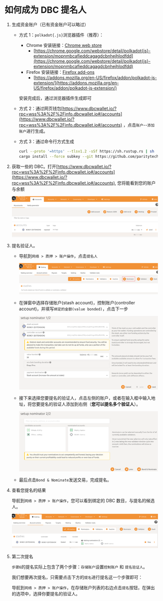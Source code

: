 # 如何成为 DBC 提名人

1. 生成资金账户（已有资金账户可以略过）

   - 方式 1：`polkadot{.js}`浏览器插件（推荐）：

     - Chrome 安装链接：[Chrome web store](https://chrome.google.com/webstore/detail/polkadot{js}-extension/mopnmbcafieddcagagdcbnhejhlodfdd)
       - [https://chrome.google.com/webstore/detail/polkadot{js}-extension/mopnmbcafieddcagagdcbnhejhlodfdd](https://chrome.google.com/webstore/detail/polkadot{js}-extension/mopnmbcafieddcagagdcbnhejhlodfdd)
     - Firefox 安装链接：[Firefox add-ons](https://addons.mozilla.org/en-US/firefox/addon/polkadot-js-extension/)
       - [https://addons.mozilla.org/en-US/firefox/addon/polkadot-js-extension/](https://addons.mozilla.org/en-US/firefox/addon/polkadot-js-extension/)

     安装完成后，通过浏览器插件生成即可

   - 方式 2：通过网页钱包[https://www.dbcwallet.io/?rpc=wss%3A%2F%2Finfo.dbcwallet.io#/accounts](https://www.dbcwallet.io/?rpc=wss%3A%2F%2Finfo.dbcwallet.io#/accounts) ，点击`账户`--`添加账户`进行生成。

   - 方式 3：通过命令行方式生成

     ```bash
     curl --proto '=https' --tlsv1.2 -sSf https://sh.rustup.rs | sh
     cargo install --force subkey --git https://github.com/paritytech/substrate --version 2.0.1 --locked
     ```

2. 获取一些的 DBC。打开[https://www.dbcwallet.io/?rpc=wss%3A%2F%2Finfo.dbcwallet.io#/accounts](https://www.dbcwallet.io/?rpc=wss%3A%2F%2Finfo.dbcwallet.io#/accounts), 您将能看到您的账户与余额

   ![image-20210122210826588](staking_dbc_and_voting.assets/image-20210122210826588.png)

3. 提名验证人。

   - 导航到`网络 > 质押 > 账户操作`，点击`提名人`

     ![image-20210122210945889](staking_dbc_and_voting.assets/image-20210122210945889.png)

   - 在弹窗中选择存储账户(stash account)，控制账户(controller account)，并填写`绑定的金额(value bonded)`，点击下一步

     ![image-20210122211057762](staking_dbc_and_voting.assets/image-20210122211057762.png)

   - 接下来选择您要提名的验证人，点击左侧的账户，或者在输入框中输入地址，将您要提名的验证人添加到右侧（**您可以提名多个验证人**）。

     ![image-20210122211203371](staking_dbc_and_voting.assets/image-20210122211203371.png)

   - 最后点击`Bond & Nominate`发送交易，完成提名。

4. 查看您提名的结果

   导航到`网络 > 质押 > 账户操作`，您可以看到绑定的 DBC 数目，与提名的候选人。

   ![image-20210122211537605](staking_dbc_and_voting.assets/image-20210122211537605.png)

5. 第二次提名

   `步骤6`的提名实际上包含了两个步骤：`存储账户`设置`控制账户` 和 `提名验证人`。

   我们想要再次提名，只需要点击下方的`提名`进行提名这一个步骤即可：

   导航到`网络 > 质押 > 账户操作`，在存储账户列表的右边点击`提名`按钮，在弹出的选项中，选择你要提名的验证人。

